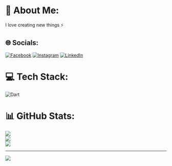 # 💫 About Me:
I love creating new things ⚡


## 🌐 Socials:
[![Facebook](https://img.shields.io/badge/Facebook-%231877F2.svg?logo=Facebook&logoColor=white)](https://facebook.com/https://www.facebook.com/profile.php?id=100087650242714&mibextid=ZbWKwL) [![Instagram](https://img.shields.io/badge/Instagram-%23E4405F.svg?logo=Instagram&logoColor=white)](https://instagram.com/https://www.instagram.com/ahmed_alb0ishe?igsh=YXgxYW01dGh4ZzRo) [![LinkedIn](https://img.shields.io/badge/LinkedIn-%230077B5.svg?logo=linkedin&logoColor=white)](https://linkedin.com/in/https://www.linkedin.com/in/ahmed-alboishe-38677427b/?profileId=ACoAAERHWBYBntLK23NUCRKvx-Yt4DlnfN172y8) 

# 💻 Tech Stack:
![Dart](https://img.shields.io/badge/dart-%230175C2.svg?style=for-the-badge&logo=dart&logoColor=white)
# 📊 GitHub Stats:
![](https://github-readme-stats.vercel.app/api?username=AhmedAlboishe&theme=one_dark_pro&hide_border=false&include_all_commits=false&count_private=true)<br/>
![](https://github-readme-streak-stats.herokuapp.com/?user=AhmedAlboishe&theme=one_dark_pro&hide_border=false)<br/>
![](https://github-readme-stats.vercel.app/api/top-langs/?username=AhmedAlboishe&theme=one_dark_pro&hide_border=false&include_all_commits=false&count_private=true&layout=compact)

---
[![](https://visitcount.itsvg.in/api?id=AhmedAlboishe&icon=6&color=6)](https://visitcount.itsvg.in)

<!-- Proudly created with GPRM ( https://gprm.itsvg.in ) -->
